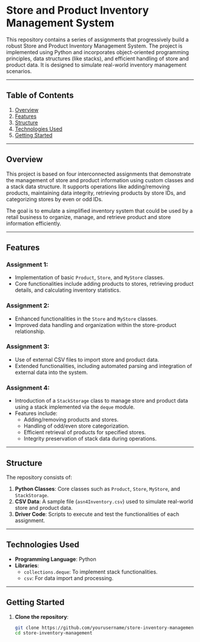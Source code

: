 # Store and Product Inventory Management System

This repository contains a series of assignments that progressively build a robust Store and Product Inventory Management System. The project is implemented using Python and incorporates object-oriented programming principles, data structures (like stacks), and efficient handling of store and product data. It is designed to simulate real-world inventory management scenarios.

---

## Table of Contents
1. [Overview](#overview)
2. [Features](#features)
3. [Structure](#structure)
4. [Technologies Used](#technologies-used)
5. [Getting Started](#getting-started)

---

## Overview
This project is based on four interconnected assignments that demonstrate the management of store and product information using custom classes and a stack data structure. It supports operations like adding/removing products, maintaining data integrity, retrieving products by store IDs, and categorizing stores by even or odd IDs.

The goal is to emulate a simplified inventory system that could be used by a retail business to organize, manage, and retrieve product and store information efficiently.

---

## Features
### Assignment 1:
- Implementation of basic `Product`, `Store`, and `MyStore` classes.
- Core functionalities include adding products to stores, retrieving product details, and calculating inventory statistics.

### Assignment 2:
- Enhanced functionalities in the `Store` and `MyStore` classes.
- Improved data handling and organization within the store-product relationship.

### Assignment 3:
- Use of external CSV files to import store and product data.
- Extended functionalities, including automated parsing and integration of external data into the system.

### Assignment 4:
- Introduction of a `StackStorage` class to manage store and product data using a stack implemented via the `deque` module.
- Features include:
  - Adding/removing products and stores.
  - Handling of odd/even store categorization.
  - Efficient retrieval of products for specified stores.
  - Integrity preservation of stack data during operations.

---

## Structure
The repository consists of:
1. **Python Classes**: Core classes such as `Product`, `Store`, `MyStore`, and `StackStorage`.
2. **CSV Data**: A sample file (`asn4Inventory.csv`) used to simulate real-world store and product data.
3. **Driver Code**: Scripts to execute and test the functionalities of each assignment.

---

## Technologies Used
- **Programming Language**: Python
- **Libraries**: 
  - `collections.deque`: To implement stack functionalities.
  - `csv`: For data import and processing.

---

## Getting Started
1. **Clone the repository**:
   ```bash
   git clone https://github.com/yourusername/store-inventory-management.git
   cd store-inventory-management

